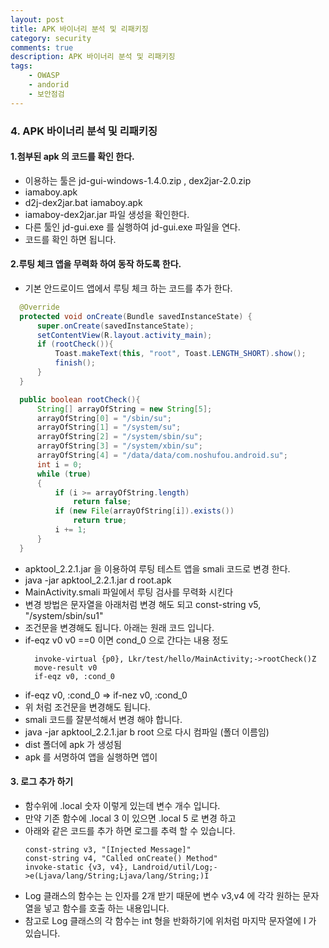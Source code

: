 ```yaml
---
layout: post
title: APK 바이너리 분석 및 리패키징
category: security
comments: true
description: APK 바이너리 분석 및 리패키징
tags:
    - OWASP 
    - andorid    
    - 보안점검
---
```




### 4. APK 바이너리 분석 및 리패키징
  
#### 1.첨부된 apk 의 코드를 확인 한다. 
  - 이용하는 툴은 jd-gui-windows-1.4.0.zip , dex2jar-2.0.zip  
  - iamaboy.apk
  - d2j-dex2jar.bat iamaboy.apk
  - iamaboy-dex2jar.jar  파일 생성을 확인한다.
  - 다른 툴인 jd-gui.exe 를 실행하여 jd-gui.exe 파일을 연다.
  - 코드를 확인 하면 됩니다.

#### 2.루팅 체크 앱을 무력화 하여 동작 하도록 한다.
  - 기본 안드로이드 앱에서 루팅 체크 하는 코드를 추가 한다. 
  ```java 
    @Override
    protected void onCreate(Bundle savedInstanceState) {
        super.onCreate(savedInstanceState);
        setContentView(R.layout.activity_main);
        if (rootCheck()){
            Toast.makeText(this, "root", Toast.LENGTH_SHORT).show();
            finish();
        }
    }

    public boolean rootCheck(){
        String[] arrayOfString = new String[5];
        arrayOfString[0] = "/sbin/su";
        arrayOfString[1] = "/system/su";
        arrayOfString[2] = "/system/sbin/su";
        arrayOfString[3] = "/system/xbin/su";
        arrayOfString[4] = "/data/data/com.noshufou.android.su";
        int i = 0;
        while (true)
        {
            if (i >= arrayOfString.length)
                return false;
            if (new File(arrayOfString[i]).exists())
                return true;
            i += 1;
        }
    }
  ```
  - apktool_2.2.1.jar 을 이용하여 루팅 테스트 앱을 smali 코드로 변경 한다.
  - java -jar apktool_2.2.1.jar d root.apk 
  - MainActivity.smali  파일에서 루팅 검사를 무력화 시킨다
  - 변경 방법은 문자열을 아래처럼 변경 해도 되고 
      const-string v5, "/system/sbin/su1"
  - 조건문을 변경해도 됩니다. 아래는 원래 코드 입니다.
  - if-eqz v0 v0 ==0 이면 cond_0 으로 간다는 내용 정도 
    ```
      invoke-virtual {p0}, Lkr/test/hello/MainActivity;->rootCheck()Z
      move-result v0
      if-eqz v0, :cond_0
    ```
  - if-eqz v0, :cond_0  =>  if-nez v0, :cond_0 
  - 위 처럼 조건문을 변경해도 됩니다.
  - smali 코드를 잘분석해서 변경 해야 합니다.
  - java -jar apktool_2.2.1.jar b root  으로 다시 컴파일 (폴더 이름임)
  - dist 폴더에 apk 가 생성됨
  - apk 를 서명하여 앱을 실행하면 앱이 

#### 3.  로그 추가 하기 
 -  함수위에 .local 숫자 이렇게 있는데 변수 개수 입니다.
 - 만약 기존 함수에 .local 3 이 있으면 .local 5 로 변경 하고
 - 아래와 같은 코드를 추가 하면 로그를 추력 할 수 있습니다.
    ```
    const-string v3, "[Injected Message]"		
    const-string v4, "Called onCreate() Method"	
    invoke-static {v3, v4}, Landroid/util/Log;->e(Ljava/lang/String;Ljava/lang/String;)I 
    ```
- Log 클래스의 함수는 는 인자를 2개 받기 때문에 변수 v3,v4 에 각각 원하는 문자열을 넣고 함수를 호출 하는 내용입니다.
- 참고로 Log 클래스의 각 함수는 int 형을 반화하기에 위처럼 마지막 문자열에 I  가 있습니다.